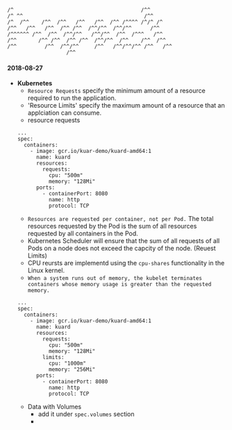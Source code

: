 ```
/^                                         /^^
/^ ^^                                       /^^
/^  /^^    /^^  /^^   /^^   /^^  /^^ /^^^^ /^/^ /^
/^^   /^^   /^^  /^^ /^^  /^^/^^  /^^/^^      /^^
/^^^^^^ /^^  /^^  /^^/^^   /^^/^^  /^^  /^^^   /^^
/^^       /^^ /^^  /^^ /^^  /^^/^^  /^^    /^^  /^^
/^^         /^^  /^^/^^     /^^   /^^/^^/^^ /^^   /^^
                   /^^
```
#### 2018-08-27
- **Kubernetes**
  - `Resource Requests` specify the minimum amount of a resource required to run the application.
  - 'Resource Limits' specify the maximum amount of a resource that an applciation can consume.
  - resource requests
  ```
  ...
  spec:
    containers:
      - image: gcr.io/kuar-demo/kuard-amd64:1
        name: kuard
        resources:
          requests:
            cpu: "500m"
            memory: "128Mi"
        ports:
          - containerPort: 8080
            name: http
            protocol: TCP
  ```
  - `Resources are requested per container, not per Pod.` The total resources requested by the Pod is the sum of all resources requested by all containers in the Pod.
  - Kubernetes Scheduler will ensure that the sum of all requests of all Pods on a node does not exceed the capcity of the node. (Reuest Limits)
  - CPU reursts are implementd using the `cpu-shares` functionality in the Linux kernel.
  - `When a system runs out of memory, the kubelet terminates containers whose memory usage is greater than the requested memory.`
  ```
  ...
  spec:
    containers:
      - image: gcr.io/kuar-demo/kuard-amd64:1
        name: kuard
        resources:
          requests:
            cpu: "500m"
            memory: "128Mi"
          limits:
            cpu: "1000m"
            memory: "256Mi"
        ports:
          - containerPort: 8080
            name: http
            protocol: TCP
  ```
    - Data with Volumes
      - add it under `spec.volumes` section
      - 
